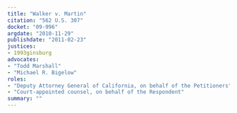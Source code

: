 ```yaml
---
title: "Walker v. Martin"
citation: "562 U.S. 307"
docket: "09-996"
argdate: "2010-11-29"
publishdate: "2011-02-23"
justices:
- 1993ginsburg
advocates:
- "Todd Marshall"
- "Michael R. Bigelow"
roles:
- "Deputy Attorney General of California, on behalf of the Petitioners"
- "Court-appointed counsel, on behalf of the Respondent"
summary: ""
---
```


